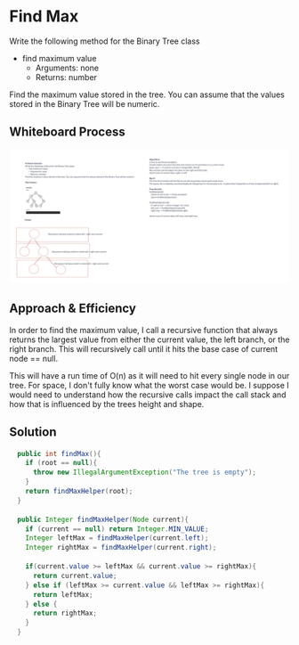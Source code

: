 # Find Max
Write the following method for the Binary Tree class

- find maximum value
  - Arguments: none
  - Returns: number

Find the maximum value stored in the tree. You can assume that the values stored in the Binary Tree will be numeric.

## Whiteboard Process

![Whiteboard](findMax.jpg)

## Approach & Efficiency

In order to find the maximum value, I call a recursive function that always returns the largest value
from either the current value, the left branch, or the right branch.  This will recursively call until it hits the base case of
current node == null.

This will have a run time of O(n) as it will need to hit every single node in our tree.
For space, I don't fully know what the worst case would be.  I suppose I would need to understand how the recursive calls impact the call stack and how
that is influenced by the trees height and shape.


## Solution
```java
  public int findMax(){
    if (root == null){
      throw new IllegalArgumentException("The tree is empty");
    }
    return findMaxHelper(root);
  }

  public Integer findMaxHelper(Node current){
    if (current == null) return Integer.MIN_VALUE;
    Integer leftMax = findMaxHelper(current.left);
    Integer rightMax = findMaxHelper(current.right);

    if(current.value >= leftMax && current.value >= rightMax){
      return current.value;
    } else if (leftMax >= current.value && leftMax >= rightMax){
      return leftMax;
    } else {
      return rightMax;
    }
  }

  ```
